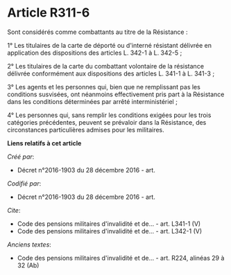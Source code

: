 # Article R311-6

Sont considérés comme combattants au titre de la Résistance :

1° Les titulaires de la carte de déporté ou d'interné résistant délivrée en application des dispositions des articles L.
342-1 à L. 342-5 ;

2° Les titulaires de la carte du combattant volontaire de la résistance délivrée conformément aux dispositions des articles
L. 341-1 à L. 341-3 ;

3° Les agents et les personnes qui, bien que ne remplissant pas les conditions susvisées, ont néanmoins effectivement pris
part à la Résistance dans les conditions déterminées par arrêté interministériel ;

4° Les personnes qui, sans remplir les conditions exigées pour les trois catégories précédentes, peuvent se prévaloir dans la
Résistance, des circonstances particulières admises pour les militaires.

**Liens relatifs à cet article**

_Créé par_:

  - Décret n°2016-1903 du 28 décembre 2016 - art.

_Codifié par_:

  - Décret n°2016-1903 du 28 décembre 2016 - art.

_Cite_:

  - Code des pensions militaires d'invalidité et de... - art. L341-1 (V)
  - Code des pensions militaires d'invalidité et de... - art. L342-1 (V)

_Anciens textes_:

  - Code des pensions militaires d'invalidité et de... - art. R224, alinéas 29 à 32 (Ab)
